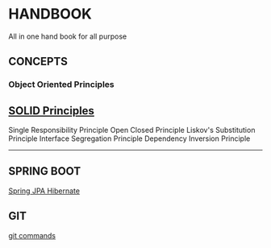 # HANDBOOK
All in one hand book for all purpose
## CONCEPTS
### Object Oriented Principles 
[SOLID Principles](https://howtodoinjava.com/best-practices/5-class-design-principles-solid-in-java)
---

Single Responsibility Principle
Open Closed Principle
Liskov's Substitution Principle
Interface Segregation Principle
Dependency Inversion Principle

---
## SPRING BOOT
[Spring JPA Hibernate](https://gist.github.com/atishchoudhury/16c6e7290dcfde065cf359768fc351aa/e91ed6579dc6f0950fce2a3024b99347be418b79#file-readme-md)

## GIT
[git commands](/git-commands)

